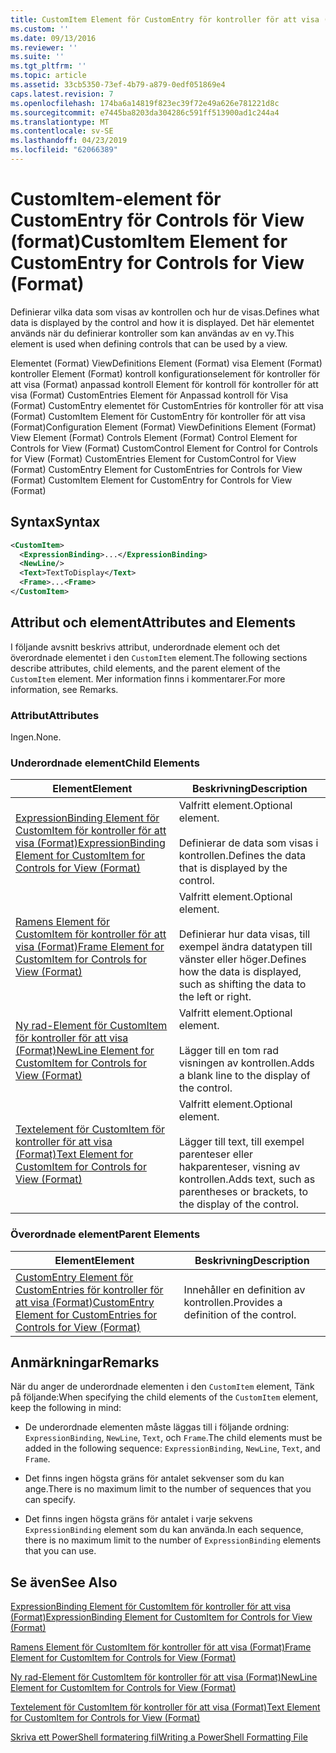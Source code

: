 ```yaml
---
title: CustomItem Element för CustomEntry för kontroller för att visa (Format) | Microsoft Docs
ms.custom: ''
ms.date: 09/13/2016
ms.reviewer: ''
ms.suite: ''
ms.tgt_pltfrm: ''
ms.topic: article
ms.assetid: 33cb5350-73ef-4b79-a879-0edf051869e4
caps.latest.revision: 7
ms.openlocfilehash: 174ba6a14819f823ec39f72e49a626e781221d8c
ms.sourcegitcommit: e7445ba8203da304286c591ff513900ad1c244a4
ms.translationtype: MT
ms.contentlocale: sv-SE
ms.lasthandoff: 04/23/2019
ms.locfileid: "62066389"
---
```

# <a name="customitem-element-for-customentry-for-controls-for-view-format"></a><span data-ttu-id="88542-102">CustomItem-element för CustomEntry för Controls för View (format)</span><span class="sxs-lookup"><span data-stu-id="88542-102">CustomItem Element for CustomEntry for Controls for View (Format)</span></span>

<span data-ttu-id="88542-103">Definierar vilka data som visas av kontrollen och hur de visas.</span><span class="sxs-lookup"><span data-stu-id="88542-103">Defines what data is displayed by the control and how it is displayed.</span></span> <span data-ttu-id="88542-104">Det här elementet används när du definierar kontroller som kan användas av en vy.</span><span class="sxs-lookup"><span data-stu-id="88542-104">This element is used when defining controls that can be used by a view.</span></span>

<span data-ttu-id="88542-105">Elementet (Format) ViewDefinitions Element (Format) visa Element (Format) kontroller Element (Format) kontroll konfigurationselement för kontroller för att visa (Format) anpassad kontroll Element för kontroll för kontroller för att visa (Format) CustomEntries Element för Anpassad kontroll för Visa (Format) CustomEntry elementet för CustomEntries för kontroller för att visa (Format) CustomItem Element för CustomEntry för kontroller för att visa (Format)</span><span class="sxs-lookup"><span data-stu-id="88542-105">Configuration Element (Format) ViewDefinitions Element (Format) View Element (Format) Controls Element (Format) Control Element for Controls for View (Format) CustomControl Element for Control for Controls for View (Format) CustomEntries Element for CustomControl for View (Format) CustomEntry Element for CustomEntries for Controls for View (Format) CustomItem Element for CustomEntry for Controls for View (Format)</span></span>

## <a name="syntax"></a><span data-ttu-id="88542-106">Syntax</span><span class="sxs-lookup"><span data-stu-id="88542-106">Syntax</span></span>

```xml
<CustomItem>
  <ExpressionBinding>...</ExpressionBinding>
  <NewLine/>
  <Text>TextToDisplay</Text>
  <Frame>...<Frame>
</CustomItem>
```

## <a name="attributes-and-elements"></a><span data-ttu-id="88542-107">Attribut och element</span><span class="sxs-lookup"><span data-stu-id="88542-107">Attributes and Elements</span></span>

<span data-ttu-id="88542-108">I följande avsnitt beskrivs attribut, underordnade element och det överordnade elementet i den `CustomItem` element.</span><span class="sxs-lookup"><span data-stu-id="88542-108">The following sections describe attributes, child elements, and the parent element of the `CustomItem` element.</span></span> <span data-ttu-id="88542-109">Mer information finns i kommentarer.</span><span class="sxs-lookup"><span data-stu-id="88542-109">For more information, see Remarks.</span></span>

### <a name="attributes"></a><span data-ttu-id="88542-110">Attribut</span><span class="sxs-lookup"><span data-stu-id="88542-110">Attributes</span></span>

<span data-ttu-id="88542-111">Ingen.</span><span class="sxs-lookup"><span data-stu-id="88542-111">None.</span></span>

### <a name="child-elements"></a><span data-ttu-id="88542-112">Underordnade element</span><span class="sxs-lookup"><span data-stu-id="88542-112">Child Elements</span></span>

|<span data-ttu-id="88542-113">Element</span><span class="sxs-lookup"><span data-stu-id="88542-113">Element</span></span>|<span data-ttu-id="88542-114">Beskrivning</span><span class="sxs-lookup"><span data-stu-id="88542-114">Description</span></span>|
|-------------|-----------------|
|[<span data-ttu-id="88542-115">ExpressionBinding Element för CustomItem för kontroller för att visa (Format)</span><span class="sxs-lookup"><span data-stu-id="88542-115">ExpressionBinding Element for CustomItem for Controls for View (Format)</span></span>](./expressionbinding-element-for-customitem-for-controls-for-view-format.md)|<span data-ttu-id="88542-116">Valfritt element.</span><span class="sxs-lookup"><span data-stu-id="88542-116">Optional element.</span></span><br /><br /> <span data-ttu-id="88542-117">Definierar de data som visas i kontrollen.</span><span class="sxs-lookup"><span data-stu-id="88542-117">Defines the data that is displayed by the control.</span></span>|
|[<span data-ttu-id="88542-118">Ramens Element för CustomItem för kontroller för att visa (Format)</span><span class="sxs-lookup"><span data-stu-id="88542-118">Frame Element for CustomItem for Controls for View (Format)</span></span>](./frame-element-for-customitem-for-controls-for-view-format.md)|<span data-ttu-id="88542-119">Valfritt element.</span><span class="sxs-lookup"><span data-stu-id="88542-119">Optional element.</span></span><br /><br /> <span data-ttu-id="88542-120">Definierar hur data visas, till exempel ändra datatypen till vänster eller höger.</span><span class="sxs-lookup"><span data-stu-id="88542-120">Defines how the data is displayed, such as shifting the data to the left or right.</span></span>|
|[<span data-ttu-id="88542-121">Ny rad-Element för CustomItem för kontroller för att visa (Format)</span><span class="sxs-lookup"><span data-stu-id="88542-121">NewLine Element for CustomItem for Controls for View (Format)</span></span>](./newline-element-for-customitem-for-controls-for-view-format.md)|<span data-ttu-id="88542-122">Valfritt element.</span><span class="sxs-lookup"><span data-stu-id="88542-122">Optional element.</span></span><br /><br /> <span data-ttu-id="88542-123">Lägger till en tom rad visningen av kontrollen.</span><span class="sxs-lookup"><span data-stu-id="88542-123">Adds a blank line to the display of the control.</span></span>|
|[<span data-ttu-id="88542-124">Textelement för CustomItem för kontroller för att visa (Format)</span><span class="sxs-lookup"><span data-stu-id="88542-124">Text Element for CustomItem for Controls for View (Format)</span></span>](./text-element-for-customitem-for-controls-for-view-format.md)|<span data-ttu-id="88542-125">Valfritt element.</span><span class="sxs-lookup"><span data-stu-id="88542-125">Optional element.</span></span><br /><br /> <span data-ttu-id="88542-126">Lägger till text, till exempel parenteser eller hakparenteser, visning av kontrollen.</span><span class="sxs-lookup"><span data-stu-id="88542-126">Adds text, such as parentheses or brackets, to the display of the control.</span></span>|

### <a name="parent-elements"></a><span data-ttu-id="88542-127">Överordnade element</span><span class="sxs-lookup"><span data-stu-id="88542-127">Parent Elements</span></span>

|<span data-ttu-id="88542-128">Element</span><span class="sxs-lookup"><span data-stu-id="88542-128">Element</span></span>|<span data-ttu-id="88542-129">Beskrivning</span><span class="sxs-lookup"><span data-stu-id="88542-129">Description</span></span>|
|-------------|-----------------|
|[<span data-ttu-id="88542-130">CustomEntry Element för CustomEntries för kontroller för att visa (Format)</span><span class="sxs-lookup"><span data-stu-id="88542-130">CustomEntry Element for CustomEntries for Controls for View (Format)</span></span>](./customentry-element-for-customentries-for-controls-for-view-format.md)|<span data-ttu-id="88542-131">Innehåller en definition av kontrollen.</span><span class="sxs-lookup"><span data-stu-id="88542-131">Provides a definition of the control.</span></span>|

## <a name="remarks"></a><span data-ttu-id="88542-132">Anmärkningar</span><span class="sxs-lookup"><span data-stu-id="88542-132">Remarks</span></span>

<span data-ttu-id="88542-133">När du anger de underordnade elementen i den `CustomItem` element, Tänk på följande:</span><span class="sxs-lookup"><span data-stu-id="88542-133">When specifying the child elements of the `CustomItem` element, keep the following in mind:</span></span>

- <span data-ttu-id="88542-134">De underordnade elementen måste läggas till i följande ordning: `ExpressionBinding`, `NewLine`, `Text`, och `Frame`.</span><span class="sxs-lookup"><span data-stu-id="88542-134">The child elements must be added in the following sequence: `ExpressionBinding`, `NewLine`, `Text`, and `Frame`.</span></span>

- <span data-ttu-id="88542-135">Det finns ingen högsta gräns för antalet sekvenser som du kan ange.</span><span class="sxs-lookup"><span data-stu-id="88542-135">There is no maximum limit to the number of sequences that you can specify.</span></span>

- <span data-ttu-id="88542-136">Det finns ingen högsta gräns för antalet i varje sekvens `ExpressionBinding` element som du kan använda.</span><span class="sxs-lookup"><span data-stu-id="88542-136">In each sequence, there is no maximum limit to the number of `ExpressionBinding` elements that you can use.</span></span>

## <a name="see-also"></a><span data-ttu-id="88542-137">Se även</span><span class="sxs-lookup"><span data-stu-id="88542-137">See Also</span></span>

[<span data-ttu-id="88542-138">ExpressionBinding Element för CustomItem för kontroller för att visa (Format)</span><span class="sxs-lookup"><span data-stu-id="88542-138">ExpressionBinding Element for CustomItem for Controls for View (Format)</span></span>](./expressionbinding-element-for-customitem-for-controls-for-view-format.md)

[<span data-ttu-id="88542-139">Ramens Element för CustomItem för kontroller för att visa (Format)</span><span class="sxs-lookup"><span data-stu-id="88542-139">Frame Element for CustomItem for Controls for View (Format)</span></span>](./frame-element-for-customitem-for-controls-for-view-format.md)

[<span data-ttu-id="88542-140">Ny rad-Element för CustomItem för kontroller för att visa (Format)</span><span class="sxs-lookup"><span data-stu-id="88542-140">NewLine Element for CustomItem for Controls for View (Format)</span></span>](./newline-element-for-customitem-for-controls-for-view-format.md)

[<span data-ttu-id="88542-141">Textelement för CustomItem för kontroller för att visa (Format)</span><span class="sxs-lookup"><span data-stu-id="88542-141">Text Element for CustomItem for Controls for View (Format)</span></span>](./text-element-for-customitem-for-controls-for-view-format.md)

[<span data-ttu-id="88542-142">Skriva ett PowerShell formatering fil</span><span class="sxs-lookup"><span data-stu-id="88542-142">Writing a PowerShell Formatting File</span></span>](./writing-a-powershell-formatting-file.md)

